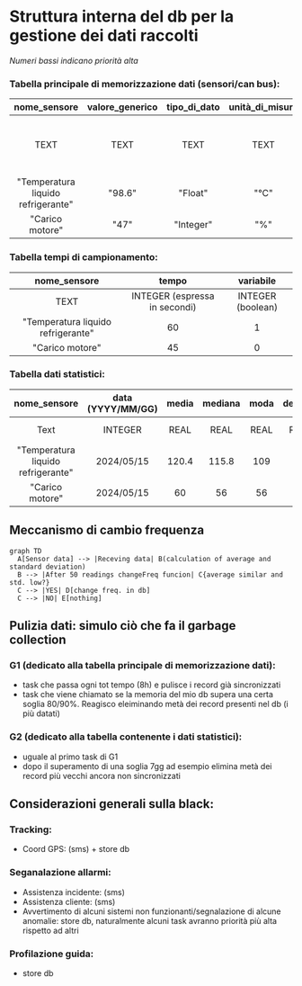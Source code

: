 # Struttura interna del db per la gestione dei dati raccolti 
_Numeri bassi indicano priorità alta_

### Tabella principale di memorizzazione dati (sensori/can bus):
|nome_sensore|valore_generico|tipo_di_dato|unità_di_misura|timestamp|sincronizzato|priorità 
|:---:|:---:|:---:|:---:|:---:| :---:|:---:
|TEXT|TEXT|TEXT|TEXT|INTEGER (numero di secondi trascorsi dall'epoc)|INTEGER (boolean)|INTEGER
|"Temperatura liquido refrigerante"|"98.6"|"Float"|"°C"|1715786497|0|8
|"Carico motore"|"47"|"Integer"|"%"|1715269497|1|3

### Tabella tempi di campionamento:
|nome_sensore|tempo|variabile
|:---:|:---:|:---:
|TEXT|INTEGER (espressa in secondi) |INTEGER (boolean)
|"Temperatura liquido refrigerante"|60|1
|"Carico motore"|45|0

### Tabella dati statistici:
|nome_sensore|data (YYYY/MM/GG)|media|mediana|moda|dev.std.|vMin|vMax|sincornizzato
|:---:|:---:|:---:|:---:|:---:|:---:|:---:|:---:|:--:
|Text|INTEGER|REAL|REAL|REAL|REAL|REAL|REAL|INTEGER (boolean)
|"Temperatura liquido refrigerante"|2024/05/15|120.4|115.8|109|110|45|150|0
|"Carico motore"|2024/05/15|60|56|56|59|0|99|1

## Meccanismo di cambio frequenza
```mermaid
graph TD
  A[Sensor data] --> |Receving data| B(calculation of average and standard deviation)
  B --> |After 50 readings changeFreq funcion| C{average similar and std. low?}
  C --> |YES| D[change freq. in db]
  C --> |NO| E[nothing]
```

## Pulizia dati: simulo ciò che fa il garbage collection

### G1 (dedicato alla tabella principale di memorizzazione dati): 
- task che passa ogni tot tempo (8h) e pulisce i record già sincronizzati
- task che viene chiamato se la memoria del mio db supera una certa soglia 80/90%. Reagisco eleiminando metà dei record presenti nel db (i più datati)
### G2 (dedicato alla tabella contenente i dati statistici):
- uguale al primo task di G1
- dopo il superamento di una soglia 7gg ad esempio elimina metà dei record più vecchi ancora non sincronizzati

## Considerazioni generali sulla black:

### Tracking: 
- Coord GPS: (sms) + store db
### Seganalazione allarmi:
- Assistenza incidente: (sms)
- Assistenza cliente: (sms)
- Avvertimento di alcuni sistemi non funzionanti/segnalazione di alcune anomalie: store db, naturalmente alcuni task avranno priorità più alta rispetto ad altri 
### Profilazione guida:
- store db

